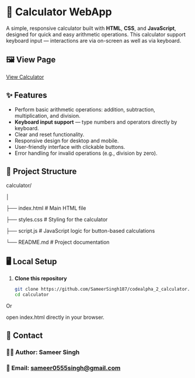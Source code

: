 # 🧮 Calculator WebApp

A simple, responsive calculator built with **HTML**, **CSS**, and **JavaScript**, designed for quick and easy arithmetic operations. This calculator support keyboard input — interactions are via on-screen as well as via keyboard.


## 🖼️ View Page
[View Calculator](https://calculator2-by-ss.netlify.app)


## ✨ Features
- Perform basic arithmetic operations: addition, subtraction, multiplication, and division.
- **Keyboard input support** — type numbers and operators directly by keyboard.
- Clear and reset functionality.
- Responsive design for desktop and mobile.
- User-friendly interface with clickable buttons.
- Error handling for invalid operations (e.g., division by zero).

## 📂 Project Structure
calculator/

│

├── index.html        # Main HTML file

├── styles.css        # Styling for the calculator

├── script.js         # JavaScript logic for button-based calculations

└── README.md         # Project documentation  


## 🖥️ Local Setup
1. **Clone this repository**
   ```bash
   git clone https://github.com/SameerSingh187/codealpha_2_calculator.git
   cd calculator
Or 

open index.html directly in your browser.


## 📮 Contact
### 👨‍💻 Author: Sameer Singh
### 📧 Email: sameer0555singh@gmail.com   
